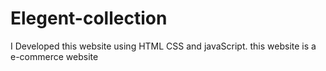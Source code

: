 # Elegent-collection
I Developed this website using HTML CSS and javaScript. this website is a e-commerce website
